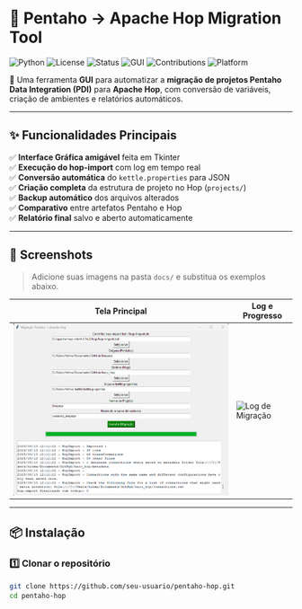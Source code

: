 # 🔄 Pentaho → Apache Hop Migration Tool

![Python](https://img.shields.io/badge/Python-3.8+-blue?logo=python)
![License](https://img.shields.io/badge/License-MIT-green)
![Status](https://img.shields.io/badge/Status-Ativo-brightgreen)
![GUI](https://img.shields.io/badge/Interface-Tkinter-orange)
![Contributions](https://img.shields.io/badge/Contributions-Bem%20Vindas-success)
![Platform](https://img.shields.io/badge/Compatibilidade-Windows%20%7C%20Linux%20%7C%20MacOS-lightgrey)

🚀 Uma ferramenta **GUI** para automatizar a **migração de projetos Pentaho Data Integration (PDI)** para **Apache Hop**, com conversão de variáveis, criação de ambientes e relatórios automáticos.

---

## ✨ Funcionalidades Principais

✅ **Interface Gráfica amigável** feita em Tkinter  
✅ **Execução do hop-import** com log em tempo real  
✅ **Conversão automática** do `kettle.properties` para JSON  
✅ **Criação completa** da estrutura de projeto no Hop (`projects/`)  
✅ **Backup automático** dos arquivos alterados  
✅ **Comparativo** entre artefatos Pentaho e Hop  
✅ **Relatório final** salvo e aberto automaticamente  

---

## 📸 Screenshots

> Adicione suas imagens na pasta `docs/` e substitua os exemplos abaixo.

| Tela Principal | Log e Progresso |
|---------------|----------------|
| ![Tela Principal](docs/tela.png) | ![Log de Migração](docs/relatorio.png.png) |

---

## 📦 Instalação

### 1️⃣ Clonar o repositório
```bash
git clone https://github.com/seu-usuario/pentaho-hop.git
cd pentaho-hop
